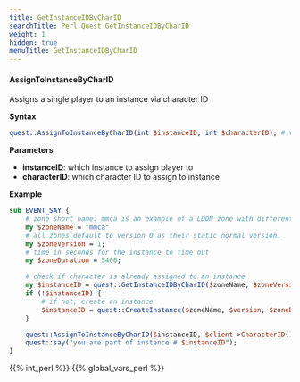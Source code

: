 ```yaml
---
title: GetInstanceIDByCharID
searchTitle: Perl Quest GetInstanceIDByCharID
weight: 1
hidden: true
menuTitle: GetInstanceIDByCharID
---
```


#### AssignToInstanceByCharID

Assigns a single player to an instance via character ID

**Syntax**
```perl
quest::AssignToInstanceByCharID(int $instanceID, int $characterID); # void
```

**Parameters**
- **instanceID**: which instance to assign player to
- **characterID**: which character ID to assign to instance


**Example**

```perl
sub EVENT_SAY {
    # zone short name. mmca is an example of a LDON zone with different versions
    my $zoneName = "mmca"
    # all zones default to version 0 as their static normal version.
    my $zoneVersion = 1;
    # time in seconds for the instance to time out
    my $zoneDuration = 5400;

    # check if character is already assigned to an instance
    my $instanceID = quest::GetInstanceIDByCharID($zoneName, $zoneVersion, $client->CharacterID());
    if (!$instanceID) { 
        # if not, create an instance
        $instanceID = quest::CreateInstance($zoneName, $version, $zoneDuration);
    }

    quest::AssignToInstanceByCharID($instanceID, $client->CharacterID());
    quest::say("you are part of instance # $instanceID");
}
```

{{% int_perl %}}
{{% global_vars_perl %}}